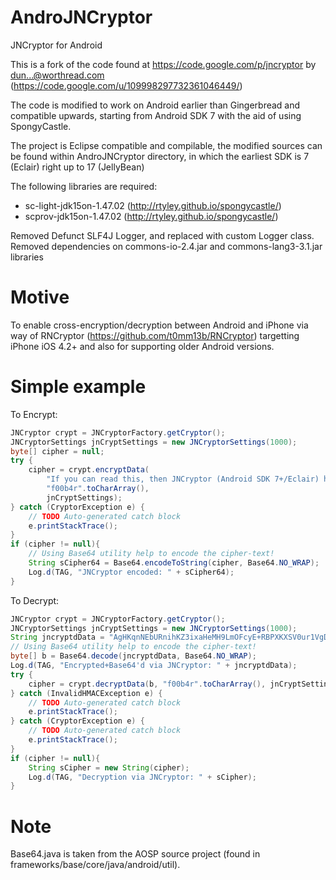 AndroJNCryptor
=========

JNCryptor for Android 

This is a fork of the code found at https://code.google.com/p/jncryptor by dun...@worthread.com (https://code.google.com/u/109998297732361046449/)

The code is modified to work on Android earlier than Gingerbread and compatible upwards, starting from Android SDK 7 with the aid of using SpongyCastle.

The project is Eclipse compatible and compilable, the modified sources can be found within AndroJNCryptor directory, in which the earliest SDK is 7 (Eclair) right up to 17 (JellyBean)

The following libraries are required:

 - sc-light-jdk15on-1.47.02 (http://rtyley.github.io/spongycastle/)
 - scprov-jdk15on-1.47.02 (http://rtyley.github.io/spongycastle/)

 
 Removed Defunct SLF4J Logger, and replaced with custom Logger class.
 Removed dependencies on commons-io-2.4.jar and commons-lang3-3.1.jar libraries
 
# Motive

To enable cross-encryption/decryption between Android and iPhone via way of RNCryptor (https://github.com/t0mm13b/RNCryptor) targetting iPhone iOS 4.2+ and also for supporting older Android versions.

# Simple example

To Encrypt:

```java
JNCryptor crypt = JNCryptorFactory.getCryptor();
JNCryptorSettings jnCryptSettings = new JNCryptorSettings(1000);
byte[] cipher = null;
try {
	cipher = crypt.encryptData(
		"If you can read this, then JNCryptor (Android SDK 7+/Eclair) has worked. The quick brown fox jumped over the lazy dog and ran away".getBytes(), 
		"f00b4r".toCharArray(),
		jnCryptSettings);
} catch (CryptorException e) {
	// TODO Auto-generated catch block
	e.printStackTrace();
}
if (cipher != null){
	// Using Base64 utility help to encode the cipher-text!
	String sCipher64 = Base64.encodeToString(cipher, Base64.NO_WRAP);
	Log.d(TAG, "JNCryptor encoded: " + sCipher64);
}
```

To Decrypt:

```java
JNCryptor crypt = JNCryptorFactory.getCryptor();
JNCryptorSettings jnCryptSettings = new JNCryptorSettings(1000);
String jncryptdData = "AgHKqnNEbURnihKZ3ixaHeMH9LmOFcyE+RBPXKXSV0ur1VgD+hdyMIeVfB1c3qksK8DOMFkKNRbP1aClavcCTUlQVGC1xphb0hisTJBsBQM9ppmBJcRx7tVwg9Q4Z+tjMvM+M8wGAkyrK0EKDF1yKLKZlIwTAd8TES7LR8Ww1FfuxuBrZMQqio8F2rzFJ4Ekn/vsB7mDL8UpYhu9ocUNqtJpEiL1ReW2Z4fNBpoZkkdEgoMzb5AAU0Ci3yJf2mAsCug=";
// Using Base64 utility help to encode the cipher-text!
byte[] b = Base64.decode(jncryptdData, Base64.NO_WRAP);
Log.d(TAG, "Encrypted+Base64'd via JNCryptor: " + jncryptdData);
try {
	cipher = crypt.decryptData(b, "f00b4r".toCharArray(), jnCryptSettings);
} catch (InvalidHMACException e) {
	// TODO Auto-generated catch block
	e.printStackTrace();
} catch (CryptorException e) {
	// TODO Auto-generated catch block
	e.printStackTrace();
}
if (cipher != null){
	String sCipher = new String(cipher);
	Log.d(TAG, "Decryption via JNCryptor: " + sCipher);
}
```

# Note

Base64.java is taken from the AOSP source project (found in frameworks/base/core/java/android/util).
